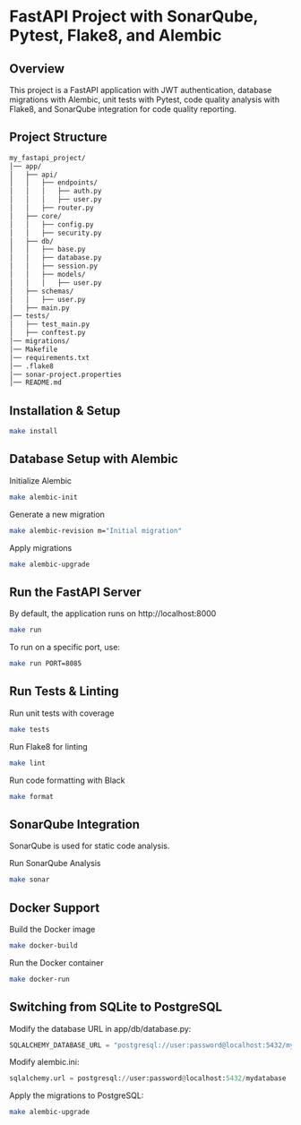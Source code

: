 # FastAPI Project with SonarQube, Pytest, Flake8, and Alembic

## Overview

This project is a FastAPI application with JWT authentication, database migrations with Alembic, unit tests with Pytest, code quality analysis with Flake8, and SonarQube integration for code quality reporting.

## Project Structure

```bash
my_fastapi_project/
│── app/
│   ├── api/
│   │   ├── endpoints/
│   │   │   ├── auth.py
│   │   │   ├── user.py
│   │   ├── router.py
│   ├── core/
│   │   ├── config.py
│   │   ├── security.py
│   ├── db/
│   │   ├── base.py
│   │   ├── database.py
│   │   ├── session.py
│   │   ├── models/
│   │   │   ├── user.py
│   ├── schemas/
│   │   ├── user.py
│   ├── main.py
│── tests/
│   ├── test_main.py
│   ├── conftest.py
│── migrations/
│── Makefile
│── requirements.txt
│── .flake8
│── sonar-project.properties
│── README.md
```

## Installation & Setup

```bash
make install
```

## Database Setup with Alembic

Initialize Alembic
```bash
make alembic-init
```

Generate a new migration
```bash
make alembic-revision m="Initial migration"
```

Apply migrations
```bash
make alembic-upgrade
```

## Run the FastAPI Server
By default, the application runs on http://localhost:8000
```bash
make run
```

To run on a specific port, use:
```bash
make run PORT=8085
```

## Run Tests & Linting

Run unit tests with coverage
```bash
make tests
```

Run Flake8 for linting
```bash
make lint
```

Run code formatting with Black
```bash
make format
```

## SonarQube Integration

SonarQube is used for static code analysis.

Run SonarQube Analysis
```bash
make sonar
```

## Docker Support

Build the Docker image
```bash
make docker-build
```

Run the Docker container
```bash
make docker-run
```

## Switching from SQLite to PostgreSQL

Modify the database URL in app/db/database.py:
```python
SQLALCHEMY_DATABASE_URL = "postgresql://user:password@localhost:5432/mydatabase"
```

Modify alembic.ini:
```python
sqlalchemy.url = postgresql://user:password@localhost:5432/mydatabase
```

Apply the migrations to PostgreSQL:
```bash
make alembic-upgrade
```

